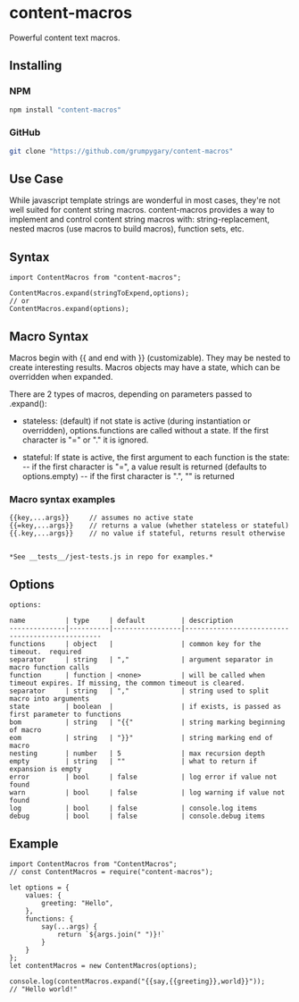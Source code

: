 # content-macros

Powerful content text macros.

## Installing

### NPM

```sh
npm install "content-macros"
```

### GitHub

```sh
git clone "https://github.com/grumpygary/content-macros"
```

## Use Case

While javascript template strings are wonderful in most cases,
they're not well suited for content string macros.
content-macros provides a way to implement and control
content string macros with: string-replacement, nested macros
(use macros to build macros), function sets, etc.

## Syntax

```
import ContentMacros from "content-macros";

ContentMacros.expand(stringToExpend,options);
// or
ContentMacros.expand(options);
```

## Macro Syntax

Macros begin with {{ and end with }} (customizable).
They may be nested to create interesting results.
Macros objects may have a state, which can be overridden when expanded.

There are 2 types of macros, depending on parameters passed to .expand():

- stateless: (default) if not state is active (during instantiation or overridden), options.functions are called without a state.  If the first character is "=" or "." it is ignored.

- stateful: If state is active, the first argument to each function is the state:
    -- if the first character is "=", a value result is returned (defaults to options.empty)
    -- if the first character is ".", "" is returned

### Macro syntax examples
```
{{key,...args}}     // assumes no active state
{{=key,...args}}    // returns a value (whether stateless or stateful)
{{.key,...args}}    // no value if stateful, returns result otherwise


*See __tests__/jest-tests.js in repo for examples.*
```

## Options
```
options:

name          | type     | default         | description
--------------|----------|-----------------|-------------------------------------------------
functions     | object   |                 | common key for the timeout.  required
separator     | string   | ","             | argument separator in macro function calls
function      | function | <none>          | will be called when timeout expires. If missing, the common timeout is cleared.
separator     | string   | ","             | string used to split macro into arguments
state         | boolean  |                 | if exists, is passed as first parameter to functions
bom           | string   | "{{"            | string marking beginning of macro
eom           | string   | "}}"            | string marking end of macro
nesting       | number   | 5               | max recursion depth
empty         | string   | ""              | what to return if expansion is empty
error         | bool     | false           | log error if value not found
warn          | bool     | false           | log warning if value not found
log           | bool     | false           | console.log items
debug         | bool     | false           | console.debug items

```

## Example

```
import ContentMacros from "ContentMacros";
// const ContentMacros = require("content-macros");

let options = {
    values: {
        greeting: "Hello",
    },
    functions: {
        say(...args) { 
            return `${args.join(" ")}!`
        }
    }
};
let contentMacros = new ContentMacros(options);

console.log(contentMacros.expand("{{say,{{greeting}},world}}"));
// "Hello world!"
```

